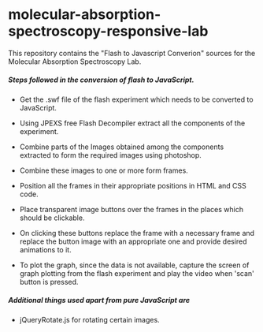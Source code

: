 # molecular-absorption-spectroscopy-responsive-lab
This repository contains the "Flash to Javascript Converion" sources for the Molecular Absorption Spectroscopy Lab. 
##### Steps followed in the conversion of flash to JavaScript.
* Get the .swf file of the flash experiment which needs to be converted to JavaScript.

* Using JPEXS free Flash Decompiler extract all the components of the experiment.

* Combine parts of the Images obtained among the components extracted to form the required images using photoshop.

* Combine these images to one or more form frames.

* Position all the frames in their appropriate positions in HTML and CSS code.

* Place transparent image buttons over the frames in the places which should be clickable.

* On clicking these buttons replace the frame with a necessary frame and replace the button image with an appropriate one and provide desired animations to it.

* To plot the graph, since the data is not available, capture the screen of graph plotting from the flash experiment and play the video when 'scan' button is pressed.

##### Additional things used apart from pure JavaScript are
* jQueryRotate.js for rotating certain images.

